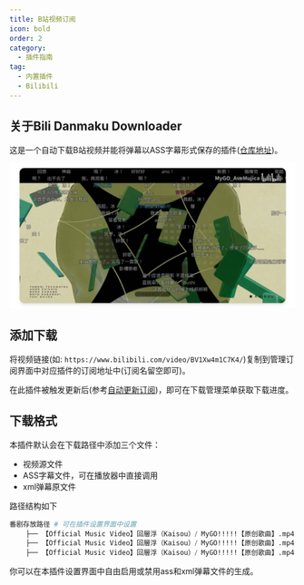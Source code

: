 ```yaml
---
title: B站视频订阅
icon: bold
order: 2
category:
  - 插件指南
tag:
  - 内置插件
  - Bilibili
---
```


## 关于Bili Danmaku Downloader

这是一个自动下载B站视频并能将弹幕以ASS字幕形式保存的插件([仓库地址](https://github.com/summerkirakira/madokami-plugin-danmaku))。

![实现效果](images/danmaku.png)

## 添加下载

将视频链接(如: `https://www.bilibili.com/video/BV1Xw4m1C7K4/`)复制到管理订阅界面中对应插件的订阅地址中(订阅名留空即可)。

在此插件被触发更新后(参考[自动更新订阅](../startup/update_sub.md))，即可在下载管理菜单获取下载进度。

## 下载格式

本插件默认会在下载路径中添加三个文件：
+ 视频源文件
+ ASS字幕文件，可在播放器中直接调用
+ xml弹幕原文件
  
路径结构如下

```bash
番剧存放路径 # 可在插件设置界面中设置
    ├── 【Official Music Video】回層浮（Kaisou）⧸ MyGO!!!!!【原创歌曲】.mp4
    ├── 【Official Music Video】回層浮（Kaisou）⧸ MyGO!!!!!【原创歌曲】.mp4.danmaku.ass
    ├── 【Official Music Video】回層浮（Kaisou）⧸ MyGO!!!!!【原创歌曲】.mp4.danmaku.xml
```

你可以在本插件设置界面中自由启用或禁用ass和xml弹幕文件的生成。